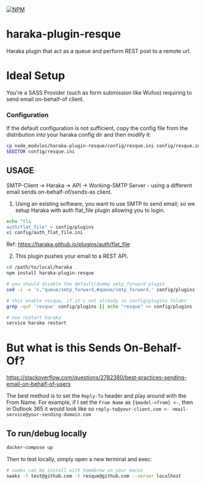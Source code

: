 [![NPM][npm-img]][npm-url]

# haraka-plugin-resque
Haraka plugin that act as a queue and perform REST post to a remote url.

# Ideal Setup
You're a SASS Provider (such as form submission like Wufoo) requiring to send email on-behalf-of client.

### Configuration

If the default configuration is not sufficient, copy the config file from the distribution into your haraka config dir and then modify it:

```sh
cp node_modules/haraka-plugin-resque/config/resque.ini config/resque.ini
$EDITOR config/resque.ini
```

## USAGE

SMTP-Client -> Haraka -> API -> Working-SMTP Server - using a different email sends on-behalf-of/sends-as client.

1.  Using an existing software, you want to use SMTP to send email; so we setup Haraka with auth flat_file plugin allowing you to login.

```sh
echo "tls
auth/flat_file" > config/plugins
vi config/auth_flat_file.ini
```
Ref: https://haraka.github.io/plugins/auth/flat_file

2.  This plugin pushes your email to a REST API.

```sh
cd /path/to/local/haraka
npm install haraka-plugin-resque

# you should disable the default/dummy smtp_forward plugin
sed -i -e 's,^queue/smtp_forward,#queue/smtp_forward,' config/plugins

# this enable resque, if it's not already in config/plugins folder
grep -qxF 'resque' config/plugins || echo "resque" >> config/plugins

# now restart haraka
service haraka restart
```

# But what is this Sends On-Behalf-Of?
https://stackoverflow.com/questions/2782380/best-practices-sending-email-on-behalf-of-users

The best method is to set the `Reply-To` header and play around with the From Name.  For example, if I set the `From Name` as `{$model->from} <-`, then in Outlook 365 it would look like so `reply-to@your-client.com <- <mail-service@your-sending-domain.com`


## To run/debug locally
```sh
docker-compose up
```

Then to test locally, simply open a new terminal and exec:
```sh
# swaks can be install with homebrew on your macos
swaks -f test@github.com -t resque@github.com --server localhost
```

<!-- leave these buried at the bottom of the document -->
[ci-img]: https://github.com/haraka/haraka-plugin-resque/actions/workflows/ci.yml/badge.svg
[ci-url]: https://github.com/haraka/haraka-plugin-resque/actions/workflows/ci.yml
[clim-img]: https://codeclimate.com/github/haraka/haraka-plugin-resque/badges/gpa.svg
[clim-url]: https://codeclimate.com/github/haraka/haraka-plugin-resque
[npm-img]: https://nodei.co/npm/haraka-plugin-resque.png
[npm-url]: https://www.npmjs.com/package/haraka-plugin-resque
